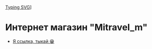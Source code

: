 [Typing SVG](https://readme-typing-svg.demolab.com?font=Fira+Code&weight=700&size=30&pause=1000&color=00008B&vCenter=true&width=700&lines=-%3E+-%3E+-%3E+SkyDream+%3C-+%3C-+%3C-)]
# Интернет магазин "Mitravel_m"
- [Я ссылка, тыкай 😁](https://1skydream1.github.io/Mitravel/)
